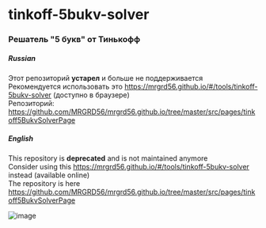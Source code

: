 # tinkoff-5bukv-solver
### Решатель "5 букв" от Тинькофф

##### Russian
Этот репозиторий **устарел** и больше не поддерживается  
Рекомендуется использовать это https://mrgrd56.github.io/#/tools/tinkoff-5bukv-solver (доступно в браузере)  
Репозиторий: https://github.com/MRGRD56/mrgrd56.github.io/tree/master/src/pages/tinkoff5BukvSolverPage

##### English
This repository is **deprecated** and is not maintained anymore  
Consider using this https://mrgrd56.github.io/#/tools/tinkoff-5bukv-solver instead (available online)  
The repository is here https://github.com/MRGRD56/mrgrd56.github.io/tree/master/src/pages/tinkoff5BukvSolverPage

![image](https://user-images.githubusercontent.com/35491968/199710123-fbcae91d-671b-480d-96b1-8c310f470f18.png)
